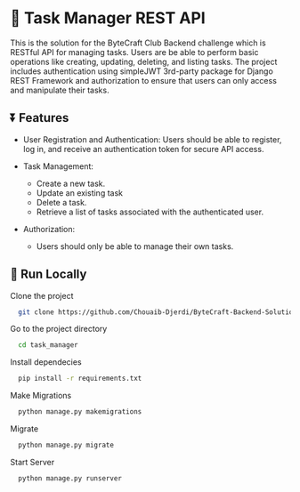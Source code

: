 
# 📑 Task Manager REST API
This is the solution for the ByteCraft Club Backend challenge
which is RESTful API for managing tasks. Users are be able to perform basic operations like creating, updating, deleting, and listing tasks. The project includes authentication using simpleJWT 3rd-party package for Django REST Framework and authorization to ensure that users can only access and manipulate their tasks.

## ⏬ Features

- User Registration and Authentication: Users should be able to register, log in, and receive an authentication token for secure API access.

- Task Management:
   - Create a new task.
   - Update an existing task
   - Delete a task.
   - Retrieve a list of tasks associated with the authenticated user.

- Authorization:
   - Users should only be able to manage their own tasks.


## 🚀 Run Locally

Clone the project

```bash
  git clone https://github.com/Chouaib-Djerdi/ByteCraft-Backend-Solution
```

Go to the project directory

```bash
  cd task_manager
```

Install dependecies

```bash
  pip install -r requirements.txt
```

Make Migrations

```bash
  python manage.py makemigrations
```

Migrate

```bash
  python manage.py migrate
```

Start Server

```bash
  python manage.py runserver
```

